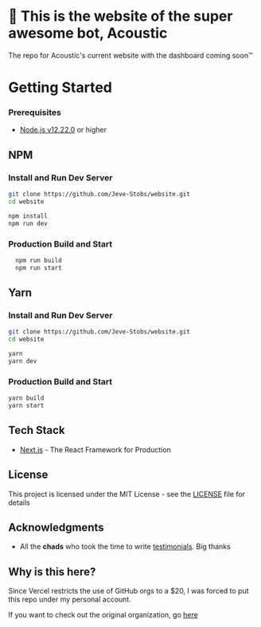 # 🦄 This is the website of the super awesome bot, Acoustic

The repo for Acoustic's current website with the dashboard coming soon™

# Getting Started

### Prerequisites

- [Node.js v12.22.0](https://nodejs.org/en/) or higher

## NPM

### Install and Run Dev Server

```bash
git clone https://github.com/Jeve-Stobs/website.git
cd website

npm install
npm run dev
```

### Production Build and Start

```bash
  npm run build
  npm run start
```

## Yarn

### Install and Run Dev Server

```bash
git clone https://github.com/Jeve-Stobs/website.git
cd website

yarn
yarn dev
```

### Production Build and Start

```bash
yarn build
yarn start
```

## Tech Stack

- [Next.js](https://nextjs.org/docs/getting-started) - The React Framework for Production

## License

This project is licensed under the MIT License - see the [LICENSE](LICENSE) file for details

## Acknowledgments

- All the **chads** who took the time to write [testimonials](https://acoustic.to/#testimonials). Big thanks

## Why is this here?

Since Vercel restricts the use of GitHub orgs to a $20, I was forced to put this repo under my personal account.

If you want to check out the original organization, go [here](https://github.com/acousticly)
